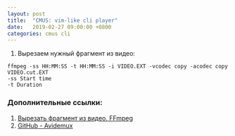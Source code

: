 ```yaml
---
layout: post
title:  "CMUS: vim-like cli player"
date:   2019-02-27 09:00:00 +0800
categories: cmus cli
---
```


1. Вырезаем нужный фрагмент из видео:
```
ffmpeg -ss HH:MM:SS -t HH:MM:SS -i VIDEO.EXT -vcodec copy -acodec copy VIDEO.cut.EXT
-ss Start time
-t Duration
```

### Дополнительные ссылки:
1. [Вырезать фрагмент из видео. FFmpeg](http://www.kompx.com/ru/vyrezat-fragment-iz-video-ffmpeg.htm)
2. [GitHub - Avidemux](https://github.com/mean00/avidemux2)